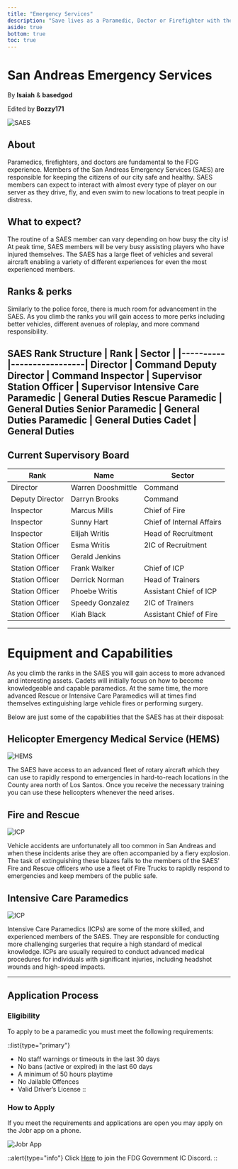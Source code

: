 ```yaml
---
title: "Emergency Services"
description: "Save lives as a Paramedic, Doctor or Firefighter with the San Andreas Emergency Services (SAES). Understand the eligibility requirements and learn how to apply!"
aside: true
bottom: true
toc: true
---
```


# San Andreas Emergency Services

By **Isaiah** & **basedgod**

Edited by **Bozzy171**

![SAES](https://i.imgur.com/96kJgAo.png)

## About

Paramedics, firefighters, and doctors are fundamental to the FDG experience. Members of the San Andreas Emergency Services (SAES) are responsible for keeping the citizens of our city safe and healthy. SAES members can expect to interact with almost every type of player on our server as they drive, fly, and even swim to new locations to treat people in distress.  



## What to expect? 
The routine of a SAES member can vary depending on how busy the city is! At peak time, SAES members will be very busy assisting players who have injured themselves. The SAES has a large fleet of vehicles and several aircraft enabling a variety of different experiences for even the most experienced members. 



## Ranks & perks

Similarly to the police force, there is much room for advancement in the SAES. As you climb the ranks you will gain access to more perks including better vehicles, different avenues of roleplay, and more command responsibility. 

**SAES Rank Structure**
| **Rank** | **Sector** |
|----------|-----------------|
Director | Command
Deputy Director | Command
Inspector | Supervisor
Station Officer | Supervisor
Intensive Care Paramedic | General Duties
Rescue Paramedic | General Duties
Senior Paramedic | General Duties
Paramedic | General Duties
Cadet | General Duties
---


## Current Supervisory Board

| **Rank** | **Name**  | **Sector**  |
|----------|------------------------------|------------------------------|
Director | Warren Dooshmittle | Command
Deputy Director | Darryn Brooks | Command
Inspector | Marcus Mills | Chief of Fire
Inspector | Sunny Hart | Chief of Internal Affairs
Inspector | Elijah Writis | Head of Recruitment
Station Officer | Esma Writis | 2IC of Recruitment
Station Officer | Gerald Jenkins | 
Station Officer | Frank Walker | Chief of ICP
Station Officer | Derrick Norman | Head of Trainers
Station Officer | Phoebe Writis | Assistant Chief of ICP
Station Officer | Speedy Gonzalez | 2IC of Trainers
Station Officer | Kiah Black | Assistant Chief of Fire

---

# Equipment and Capabilities
As you climb the ranks in the SAES you will gain access to more advanced and interesting assets. Cadets will initially focus on how to become knowledgeable and capable paramedics. At the same time, the more advanced Rescue or Intensive Care Paramedics will at times find themselves extinguishing large vehicle fires or performing surgery.

Below are just some of the capabilities that the SAES has at their disposal:


## Helicopter Emergency Medical Service (HEMS)
![HEMS](https://i.imgur.com/NkkwMeU.png)

The SAES have access to an advanced fleet of rotary aircraft which they can use to rapidly respond to emergencies in hard-to-reach locations in the County area north of Los Santos. Once you receive the necessary training you can use these helicopters whenever the need arises.



## Fire and Rescue
![ICP](https://i.imgur.com/1igiMEa.png)

Vehicle accidents are unfortunately all too common in San Andreas and when these incidents arise they are often accompanied by a fiery explosion. The task of extinguishing these blazes falls to the members of the SAES’ Fire and Rescue officers who use a fleet of Fire Trucks to rapidly respond to emergencies and keep members of the public safe. 



## Intensive Care Paramedics
![ICP](https://i.imgur.com/lTbYf8b.png)

Intensive Care Paramedics (ICPs) are some of the more skilled, and experienced members of the SAES. They are responsible for conducting more challenging surgeries that require a high standard of medical knowledge. ICPs are usually required to conduct advanced medical procedures for individuals with significant injuries, including headshot wounds and high-speed impacts. 

---

## Application Process


### Eligibility
To apply to be a paramedic you must meet the following requirements:

::list{type="primary"}
- No staff warnings or timeouts in the last 30 days
- No bans (active or expired) in the last 60 days
- A minimum of 50 hours playtime
- No Jailable Offences
- Valid Driver’s License
::

### How to Apply

If you meet the requirements and applications are open you may apply on the Jobr app on a phone.

![Jobr App](https://imgur.com/ZLv5RpL.png)

::alert{type="info"}
Click [Here](https://discord.com/invite/UMfASun3A4) to join the FDG Government IC Discord.
::
